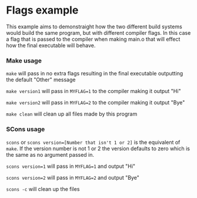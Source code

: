 # Flags example

This example aims to demonstraight how the two different build systems would build the same program, but with different compiler flags. In this case a flag that is passed to the compiler when making main.o that will effect how the final executable will behave.

### Make usage

`make` will pass in no extra flags resulting in the final executable outputting the default "Other" message

`make version1` will pass in `MYFLAG=1` to the compiler making it output "Hi"

`make version2` will pass in `MYFLAG=2` to the compiler making it output "Bye"

`make clean` will clean up all files made by this program

### SCons usage

`scons` or `scons version=[Number that isn't 1 or 2]` is the equivalent of `make`. If the version number is not 1 or 2 the version defaults to zero which is the same as no argument passed in.

`scons version=1` will pass in `MYFLAG=1` and output "Hi"

`scons version=2` will pass in `MYFLAG=2` and output "Bye"

`scons -c` will clean up the files
